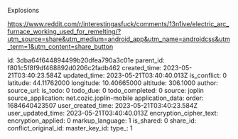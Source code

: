 Explosions

https://www.reddit.com/r/interestingasfuck/comments/13n1ive/electric_arc_furnace_working_used_for_remelting/?utm_source=share&utm_medium=android_app&utm_name=androidcss&utm_term=1&utm_content=share_button

id: 3dba64f644894499b20dfea790a3c01e
parent_id: f801c5f8f9df468892d0206c2fadb462
created_time: 2023-05-21T03:40:23.584Z
updated_time: 2023-05-21T03:40:40.013Z
is_conflict: 0
latitude: 44.11762000
longitude: 10.40665000
altitude: 306.1000
author: 
source_url: 
is_todo: 0
todo_due: 0
todo_completed: 0
source: joplin
source_application: net.cozic.joplin-mobile
application_data: 
order: 1684640423507
user_created_time: 2023-05-21T03:40:23.584Z
user_updated_time: 2023-05-21T03:40:40.013Z
encryption_cipher_text: 
encryption_applied: 0
markup_language: 1
is_shared: 0
share_id: 
conflict_original_id: 
master_key_id: 
type_: 1